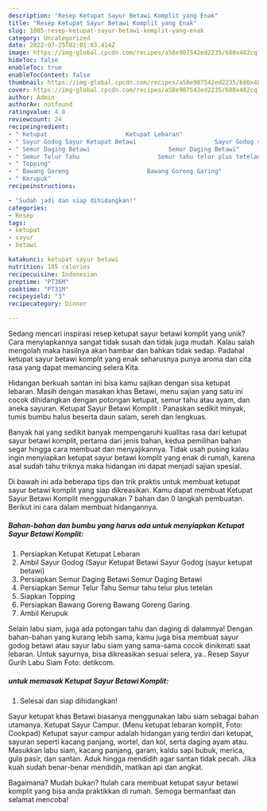 ```yaml
---
description: "Resep Ketupat Sayur Betawi Komplit yang Enak"
title: "Resep Ketupat Sayur Betawi Komplit yang Enak"
slug: 1005-resep-ketupat-sayur-betawi-komplit-yang-enak
category: Uncategorized
date: 2022-07-25T02:01:03.414Z
image: https://img-global.cpcdn.com/recipes/a58e907542ed2235/680x482cq70/ketupat-sayur-betawi-komplit-foto-resep-utama.jpg
hideToc: false
enableToc: true
enableTocContent: false
thumbnail: https://img-global.cpcdn.com/recipes/a58e907542ed2235/680x482cq70/ketupat-sayur-betawi-komplit-foto-resep-utama.jpg
cover: https://img-global.cpcdn.com/recipes/a58e907542ed2235/680x482cq70/ketupat-sayur-betawi-komplit-foto-resep-utama.jpg
author: Admin
authorAv: notfound
ratingvalue: 4.8
reviewcount: 24
recipeingredient:
- " Ketupat                      Ketupat Lebaran"
- " Sayur Godog Sayur Ketupat Betawi                      Sayur Godog sayur ketupat betawi"
- " Semur Daging Betawi                      Semur Daging Betawi"
- " Semur Telur Tahu                      Semur tahu telur plus tetelan"
- " Topping"
- " Bawang Goreng                      Bawang Goreng Garing"
- " Kerupuk"
recipeinstructions:

- "Sudah jadi dan siap dihidangkan!"
categories:
- Resep
tags:
- ketupat
- sayur
- betawi

katakunci: ketupat sayur betawi 
nutrition: 185 calories
recipecuisine: Indonesian
preptime: "PT36M"
cooktime: "PT31M"
recipeyield: "3"
recipecategory: Dinner

---
```





Sedang mencari inspirasi resep ketupat sayur betawi komplit yang unik? Cara menyiapkannya sangat tidak susah dan tidak juga mudah. Kalau salah mengolah maka hasilnya akan hambar dan bahkan tidak sedap. Padahal ketupat sayur betawi komplit yang enak seharusnya punya aroma dan cita rasa yang dapat memancing selera Kita.





Hidangan berkuah santan ini bisa kamu sajikan dengan sisa ketupat lebaran. Masih dengan masakan khas Betawi, menu sajian yang satu ini cocok dihidangkan dengan potongan ketupat, semur tahu atau ayam, dan aneka sayuran. Ketupat Sayur Betawi Komplit : Panaskan sedikit minyak, tumis bumbu halus beserta daun salam, sereh dan lengkuas.

Banyak hal yang sedikit banyak mempengaruhi kualitas rasa dari ketupat sayur betawi komplit, pertama dari jenis bahan, kedua pemilihan bahan segar hingga cara membuat dan menyajikannya. Tidak usah pusing kalau ingin menyiapkan ketupat sayur betawi komplit yang enak di rumah, karena asal sudah tahu triknya maka hidangan ini dapat menjadi sajian spesial.






Di bawah ini ada beberapa tips dan trik praktis untuk membuat ketupat sayur betawi komplit yang siap dikreasikan. Kamu dapat membuat Ketupat Sayur Betawi Komplit menggunakan 7 bahan dan 0 langkah pembuatan. Berikut ini cara dalam membuat hidangannya.

<!--inarticleads1-->

##### Bahan-bahan dan bumbu yang harus ada untuk menyiapkan Ketupat Sayur Betawi Komplit:

1. Persiapkan  Ketupat                      Ketupat Lebaran
1. Ambil  Sayur Godog (Sayur Ketupat Betawi                      Sayur Godog (sayur ketupat betawi)
1. Persiapkan  Semur Daging Betawi                      Semur Daging Betawi
1. Persiapkan  Semur Telur Tahu                      Semur tahu telur plus tetelan
1. Siapkan  Topping
1. Persiapkan  Bawang Goreng                      Bawang Goreng Garing
1. Ambil  Kerupuk


Selain labu siam, juga ada potongan tahu dan daging di dalamnya! Dengan bahan-bahan yang kurang lebih sama, kamu juga bisa membuat sayur godog betawi atau sayur labu siam yang sama-sama cocok dinikmati saat lebaran. Untuk sayurnya, bisa dikreasikan sesuai selera, ya.. Resep Sayur Gurih Labu Siam Foto: detikcom. 

<!--inarticleads2-->

#####  untuk memasak Ketupat Sayur Betawi Komplit:


1. Selesai dan siap dihidangkan!

Sayur ketupat khas Betawi biasanya menggunakan labu siam sebagai bahan utamanya. Ketupat Sayur Campur. (Menu ketupat lebaran komplit, Foto: Cookpad) Ketupat sayur campur adalah hidangan yang terdiri dari ketupat, sayuran seperti kacang panjang, wortel, dan kol, serta daging ayam atau. Masukkan labu siam, kacang panjang, garam, kaldu sapi bubuk, merica, gula pasir, dan santan. Aduk hingga mendidih agar santan tidak pecah. Jika kuah sudah benar-benar mendidih, matikan api dan angkat. 

Bagaimana? Mudah bukan? Itulah cara membuat ketupat sayur betawi komplit yang bisa anda praktikkan di rumah. Semoga bermanfaat dan selamat mencoba!
